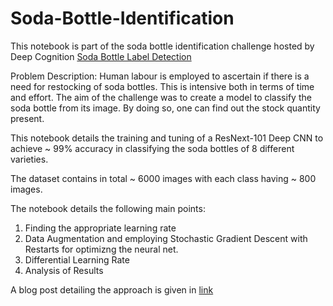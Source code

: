 # Soda-Bottle-Identification
This notebook is part of the soda bottle identification challenge hosted by Deep Cognition
[Soda Bottle Label Detection](http://deepcognition.ai/resources/competitions/soda-bottle-label-detection/)

Problem Description:
Human labour is employed to ascertain if there is a need for restocking of soda bottles. This is intensive both in terms of time and effort. The aim of the challenge was to create a model to classify the soda bottle from its image. By doing so, one can find out the stock quantity present.

This notebook details the training and tuning of a ResNext-101 Deep CNN to achieve ~ 99% accuracy in classifying the soda bottles of 8 different varieties. 

The dataset contains in total ~ 6000 images with each class having ~ 800 images. 

The notebook details the following main points:

1. Finding the appropriate learning rate
2. Data Augmentation and employing Stochastic Gradient Descent with Restarts for optimizng the neural net.
3. Differential Learning Rate
4. Analysis of Results

A blog post detailing the approach is given in [link](https://medium.com/@santhoshetty/soda-bottle-identification-df001ce0614f)


